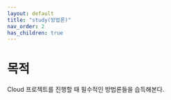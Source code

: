 ```yaml
---
layout: default
title: "study(방법론)"
nav_order: 2
has_children: true
---
```


# 목적

Cloud 프로젝트를 진행할 때 필수적인 방법론들을 습득해본다.